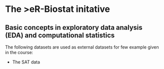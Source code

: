 
# The >eR-Biostat initative
## Basic concepts in exploratory data analysis (EDA) and computational statistics

The following datasets are used as external datasets for few example given in the course:
* The SAT data
